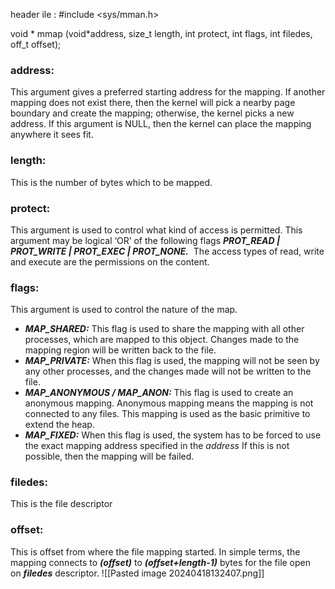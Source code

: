 header ile : #include <sys/mman.h>

void * mmap (void*address, size_t length, int protect, int flags, int filedes,  off_t offset);


### **address**:
This argument gives a preferred starting address for the mapping. If another mapping does not exist there, then the kernel will pick a nearby page boundary and create the mapping; otherwise, the kernel picks a new address. If this argument is NULL, then the kernel can place the mapping anywhere it sees fit.

### **length:**
This is the number of bytes which to be mapped.

### protect:
This argument is used to control what kind of access is permitted. This argument may be logical ‘OR’ of the following flags **_PROT_READ | PROT_WRITE | PROT_EXEC | PROT_NONE._**  The access types of read, write and execute are the permissions on the content.

### flags:
This argument is used to control the nature of the map.
- **_MAP_SHARED:_** This flag is used to share the mapping with all other processes, which are mapped to this object. Changes made to the mapping region will be written back to the file.
- **_MAP_PRIVATE:_** When this flag is used, the mapping will not be seen by any other processes, and the changes made will not be written to the file.
- **_MAP_ANONYMOUS / MAP_ANON:_** This flag is used to create an anonymous mapping. Anonymous mapping means the mapping is not connected to any files. This mapping is used as the basic primitive to extend the heap.
- **_MAP_FIXED:_** When this flag is used, the system has to be forced to use the exact mapping address specified in the _address_ If this is not possible, then the mapping will be failed.

### filedes:
This is the file descriptor

### offset:
This is offset from where the file mapping started. In simple terms, the mapping connects to **_(offset)_** to **_(offset+length-1)_** bytes for the file open on **_filedes_** descriptor.
![[Pasted image 20240418132407.png]]
